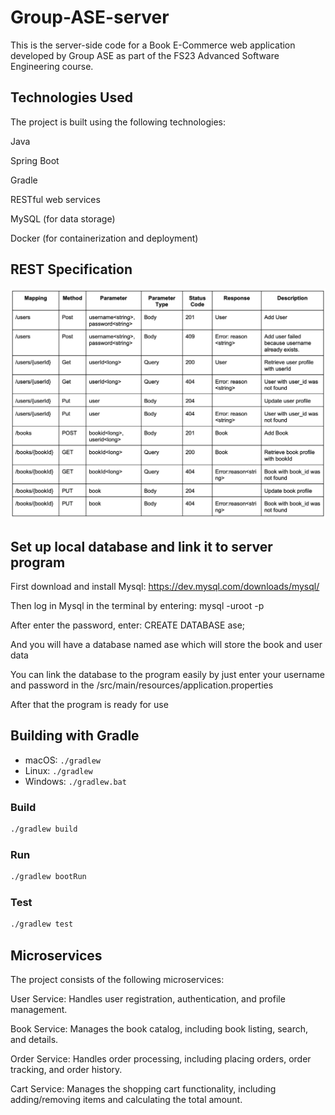 # Group-ASE-server

This is the server-side code for a Book E-Commerce web application developed by Group ASE as part of the FS23 Advanced Software Engineering course.

## Technologies Used

The project is built using the following technologies:

Java

Spring Boot

Gradle

RESTful web services

MySQL (for data storage)

Docker (for containerization and deployment)

## REST Specification




![REST_Specification.png](REST_Specification.png)

## Set up local database and  link it to server program
First download and install Mysql: https://dev.mysql.com/downloads/mysql/  

Then log in Mysql in the terminal by entering: mysql -uroot -p

After enter the password, enter: CREATE DATABASE ase;

And you will have a database named ase which will store the book and user data

You can link the database to the program easily by just enter your username and password in the /src/main/resources/application.properties

After that the program is ready for use

## Building with Gradle
-   macOS: `./gradlew`
-   Linux: `./gradlew`
-   Windows: `./gradlew.bat`

### Build

```bash
./gradlew build
```

### Run

```bash
./gradlew bootRun
```

### Test

```bash
./gradlew test
```



## Microservices

The project consists of the following microservices:

User Service: Handles user registration, authentication, and profile management.

Book Service: Manages the book catalog, including book listing, search, and details.

Order Service: Handles order processing, including placing orders, order tracking, and order history.

Cart Service: Manages the shopping cart functionality, including adding/removing items and calculating the total amount.
